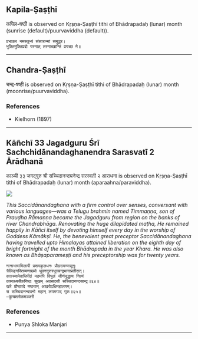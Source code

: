 ## Kapila-Ṣaṣṭhī
कपिल-षष्ठी is observed on Kṛṣṇa-Ṣaṣṭhī tithi of Bhādrapadaḥ (lunar) month (sunrise (default)/puurvaviddha (default)).



```
प्रभाकर नमस्तुभ्यं संसारान्मां समुद्धर।
भुक्तिमुक्तिप्रदो यस्मात् तस्माच्छान्तिं प्रयच्छ मे॥
```

---
## Chandra-Ṣaṣṭhī
चन्द्र-षष्ठी is observed on Kṛṣṇa-Ṣaṣṭhī tithi of Bhādrapadaḥ (lunar) month (moonrise/puurvaviddha).


### References
* Kielhorn (1897)


---
## Kāñchī 33 Jagadguru Śrī Sachchidānandaghanendra Sarasvatī 2 Ārādhanā
काञ्ची ३३ जगद्गुरु श्री सच्चिदानन्दघनेन्द्र सरस्वती २ आराधना is observed on Kṛṣṇa-Ṣaṣṭhī tithi of Bhādrapadaḥ (lunar) month (aparaahna/paraviddha).

![](https://github.com/sanskrit-coders/adyatithi/blob/master/images/kanchi-jagadgurus/jagadguru-33.jpg)

_This Saccidānandaghana with a firm control over senses, conversant with various languages—was a Telugu brahmin named Timmaṇṇa, son of Prauḍha Rāmaṇṇa became the Jagadguru from region on the banks of river Chandrabhāga. Renovating the huge dilapidated maṭha, He remained happily in Kāñci itself by devoting himself every day in the worship of Goddess Kāmākṣī. He, the benevolent great preceptor Saccidānandaghana having travelled upto Himalayas attained liberation on the eighth day of bright fortnight of the month Bhādrapada in the year Khara. He was also known as Bhāṣaparameṣṭi and his preceptorship was for twenty years._

```
नानाभाषाभिलापी प्रशमकुलधनः प्रौढरामण्णसूनुः
त्रैलिङ्गस्तिम्मणाख्यो भुवनगुरुरभूच्चन्द्रभागाप्रतीरात्।
काञ्च्यामेवाधिपीठं मठमपि विपुलं जीर्णमुद्धृत्य नित्यं
कामाक्ष्यर्चैकनिष्ठः सुखम् अवसदसौ सच्चिदानन्दसान्द्रः॥६४॥
खरे प्रौष्ठपदे षष्ठ्याम् अखरोऽधिमहालयम्।
स सच्चिदानन्दघनो महान् लयमगाद् गुरुः॥६५॥
—पुण्यश्लोकमञ्जरी
```
### References
* Punya Shloka Manjari


---
